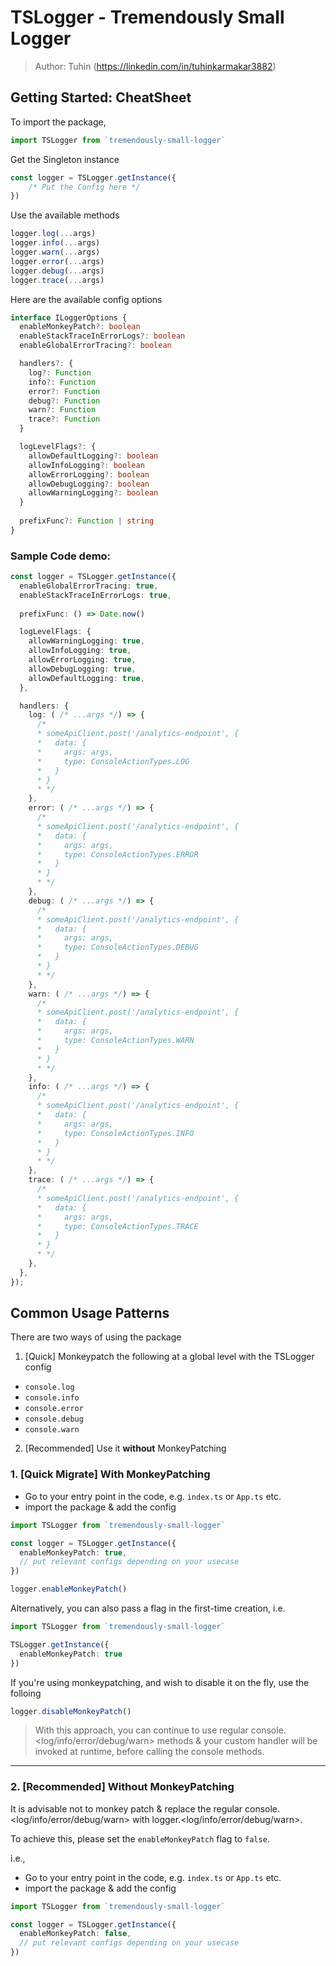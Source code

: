 # TSLogger - Tremendously Small Logger
> Author: Tuhin (https://linkedin.com/in/tuhinkarmakar3882)

## Getting Started: CheatSheet
To import the package,
```typescript
import TSLogger from `tremendously-small-logger`
```

Get the Singleton instance
```typescript
const logger = TSLogger.getInstance({ 
    /* Put the Config here */
})
```

Use the available methods
```typescript
logger.log(...args)
logger.info(...args)
logger.warn(...args)
logger.error(...args)
logger.debug(...args)
logger.trace(...args)
```

Here are the available config options
```typescript
interface ILoggerOptions {
  enableMonkeyPatch?: boolean
  enableStackTraceInErrorLogs?: boolean
  enableGlobalErrorTracing?: boolean

  handlers?: {
    log?: Function
    info?: Function
    error?: Function
    debug?: Function
    warn?: Function
    trace?: Function
  }

  logLevelFlags?: {
    allowDefaultLogging?: boolean
    allowInfoLogging?: boolean
    allowErrorLogging?: boolean
    allowDebugLogging?: boolean
    allowWarningLogging?: boolean
  }
  
  prefixFunc?: Function | string
}
```

### Sample Code demo:

```typescript
const logger = TSLogger.getInstance({
  enableGlobalErrorTracing: true,
  enableStackTraceInErrorLogs: true,
  
  prefixFunc: () => Date.now()

  logLevelFlags: {
    allowWarningLogging: true,
    allowInfoLogging: true,
    allowErrorLogging: true,
    allowDebugLogging: true,
    allowDefaultLogging: true,
  },

  handlers: {
    log: ( /* ...args */) => {
      /*
      * someApiClient.post('/analytics-endpoint', {
      *   data: {
      *     args: args,
      *     type: ConsoleActionTypes.LOG
      *   }
      * }
      * */
    },
    error: ( /* ...args */) => {
      /*
      * someApiClient.post('/analytics-endpoint', {
      *   data: {
      *     args: args,
      *     type: ConsoleActionTypes.ERROR
      *   }
      * }
      * */
    },
    debug: ( /* ...args */) => {
      /*
      * someApiClient.post('/analytics-endpoint', {
      *   data: {
      *     args: args,
      *     type: ConsoleActionTypes.DEBUG
      *   }
      * }
      * */
    },
    warn: ( /* ...args */) => {
      /*
      * someApiClient.post('/analytics-endpoint', {
      *   data: {
      *     args: args,
      *     type: ConsoleActionTypes.WARN
      *   }
      * }
      * */
    },
    info: ( /* ...args */) => {
      /*
      * someApiClient.post('/analytics-endpoint', {
      *   data: {
      *     args: args,
      *     type: ConsoleActionTypes.INFO
      *   }
      * }
      * */
    },
    trace: ( /* ...args */) => {
      /*
      * someApiClient.post('/analytics-endpoint', {
      *   data: {
      *     args: args,
      *     type: ConsoleActionTypes.TRACE
      *   }
      * }
      * */
    },
  },
});
```


## Common Usage Patterns
There are two ways of using the package
1. [Quick] Monkeypatch the following at a global level with the TSLogger config
  - `console.log`
  - `console.info`
  - `console.error`
  - `console.debug`
  - `console.warn`
2. [Recommended] Use it **without** MonkeyPatching


### 1. [Quick Migrate] With MonkeyPatching

- Go to your entry point in the code, e.g. `index.ts` or `App.ts` etc.
- import the package & add the config

```typescript
import TSLogger from `tremendously-small-logger`

const logger = TSLogger.getInstance({ 
  enableMonkeyPatch: true,  
  // put relevant configs depending on your usecase
})

logger.enableMonkeyPatch()
```

Alternatively, you can also pass a flag in the first-time creation, i.e.
```typescript
import TSLogger from `tremendously-small-logger`

TSLogger.getInstance({ 
  enableMonkeyPatch: true
})
```

If you're using monkeypatching, and wish to disable it on the fly, use the folloing
```typescript
logger.disableMonkeyPatch()
```

> With this approach, you can continue to use regular console.<log/info/error/debug/warn> methods & your custom handler will be invoked at runtime, before calling the console methods.

---

### 2. [Recommended] Without MonkeyPatching
It is advisable not to monkey patch & replace the regular console.<log/info/error/debug/warn> with logger.<log/info/error/debug/warn>.

To achieve this, please set the `enableMonkeyPatch` flag to `false`.

i.e.,

- Go to your entry point in the code, e.g. `index.ts` or `App.ts` etc.
- import the package & add the config

```typescript
import TSLogger from `tremendously-small-logger`

const logger = TSLogger.getInstance({ 
  enableMonkeyPatch: false,  
  // put relevant configs depending on your usecase
})

```


